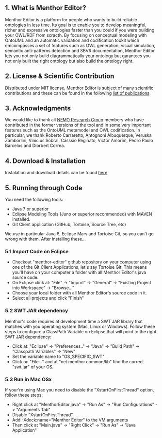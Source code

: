 ## 1. What is Menthor Editor?

Menthor Editor is a platform for people who wants to build reliable ontologies in less time. 
Its goal is to enable you to develop meaningful, richer and expressive ontologies faster than you could if you were building your OWL/RDF from scracth. By focusing on conceptual modeling with OntoUML and an automatic validation and codification tookit which emcompasses a set of features such as OWL generation, visual simulation, semantic anti-patterns detection and SBVR documentation, Menthor Editor lets you not only build diagrammatically your ontology but garantees you not only built the right ontology but also build the ontology right.

## 2. License & Scientific Contribution

Distributed under MIT license, Menthor Editor is subject of many scientific contributions and these can be found in the following [list of publications](http://www.menthor.net/publications.html)

## 3. Acknowledgments

We  would like  to thank all [NEMO Research Group](http://nemo.inf.ufes.br/) members who have contributed in the former versions of the tool and in some very important features such as the OntoUML metamodel and OWL codification. In particular, we thank Roberto Carraretto, Antognoni Albuquerque, Veruska Zamborlini, Vinicius Sobral, Cásssio  Reginato, Victor Amorim, Pedro Paulo Barcelos and Diorbert  Correa.

## 4. Download & Installation

Instalation and download details can be found [here](http://www.menthor.net/menthor-editor.html)

## 5. Running through Code

You need the following tools:
* Java 7 or superior
* Eclipse Modeling Tools (Juno or superior recommended) with MAVEN installed.
* Git Client application (GitHub, Tortoise, Source Tree, etc)

We use in particular Java 8, Eclipse Mars and Tortoise Git, so you can't go wrong with them. 
After installing these...

### 5.1 Import Code on Eclipse

* Checkout "menthor-editor" github repository on your computer using one of the Git Client Applications, let's say Tortoise Git. This means you'll have on your computer a folder with all Menthor Editor's java source code.
* On Eclipse click at: "File" -> "Import" -> "General" -> "Existing Project into Workspace" -> "Browse..."
* Choose your local folder with all Menthor Editor's source code in it.
* Select all projects and click "Finish"

### 5.2 SWT JAR dependency

Menthor's code requires at development time a SWT JAR library that matches with you operating system (Mac, Linux or Windows). Follow these steps to configure a ClassPath Variable on Eclipse that will point to the right SWT JAR dependency:

* Click at: "Eclipse" -> "Preferences.." -> "Java" -> "Build Path" -> "Classpath Variables" -> "New"
* Set the variable name to "OS_SPECIFIC_SWT"
* Click on "File..." and at "net.menthor.common/lib" find the correct "swt.jar" of your OS.

### 5.3 Run in Mac OSx

If your're using Mac you need to disable the "XstartOnFirstThread" option, follow these steps:

* Right click at "MenthorEditor.java" -> "Run As" -> "Run Configurations" -> "Arguments Tab"
* Disable "XstartOnFirstThread".
* Add -Xdock:name="Menthor Editor" to the VM arguments
* Then click at "Main.java" -> "Right Click" -> "Run As" -> "Java Application"
